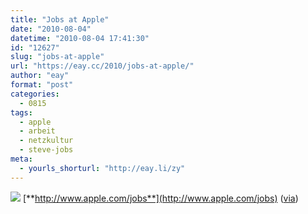 ```yaml
---
title: "Jobs at Apple"
date: "2010-08-04"
datetime: "2010-08-04 17:41:30"
id: "12627"
slug: "jobs-at-apple"
url: "https://eay.cc/2010/jobs-at-apple/"
author: "eay"
format: "post"
categories:
  - 0815
tags:
  - apple
  - arbeit
  - netzkultur
  - steve-jobs
meta:
  - yourls_shorturl: "http://eay.li/zy"
---
```


![](https://eay.cc/uploads/2010/jobsatapple.jpg) [**http://www.apple.com/jobs**](http://www.apple.com/jobs) ([via](http://www.patrickmoberg.com/blog/id:443/jobs-at-apple))
